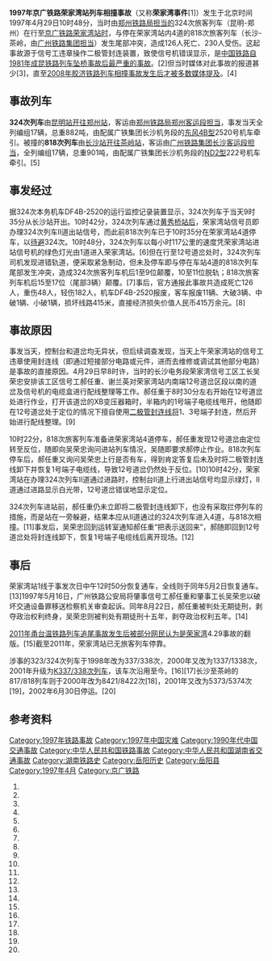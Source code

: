 **1997年京广铁路荣家湾站列车相撞事故**（又称**荣家湾事件**\[1\]）发生于北京时间1997年4月29日10时48分，当时由[郑州铁路局担当的](https://zh.wikipedia.org/wiki/郑州铁路局 "wikilink")324次旅客列车（昆明-郑州）在行至[京广铁路](../Page/京广铁路.md "wikilink")[荣家湾站时](../Page/荣家湾站.md "wikilink")，与停在荣家湾站内4道的818次旅客列车（长沙-茶岭，由[广州铁路集团担当](https://zh.wikipedia.org/wiki/广州铁路集团 "wikilink")）发生尾部冲突，造成126人死亡、230人受伤。这起事故源于信号工违章操作二极管封连装置，致使信号机错误显示，是[中国铁路自](https://zh.wikipedia.org/wiki/中国铁路 "wikilink")[1981年成昆铁路列车坠桥事故后最严重的事故](../Page/1981年成昆铁路列车坠桥事故.md "wikilink")。\[2\]但当时媒体对此事故的报道甚少\[3\]，直至[2008年胶济铁路列车相撞事故发生后才被多数媒体提及](../Page/2008年胶济铁路列车相撞事故.md "wikilink")。\[4\]

## 事故列车

**324次列车**由[昆明站开往](../Page/昆明站.md "wikilink")[郑州站](https://zh.wikipedia.org/wiki/郑州站 "wikilink")，客运由[郑州铁路局郑州客运段担当](https://zh.wikipedia.org/wiki/郑州铁路局 "wikilink")，事发当天全列编组17辆，总重882吨，由配属广铁集团长沙机务段的[东风4B型](../Page/東風4B型柴油機車.md "wikilink")2520号机车牵引。被撞的**818次列车**由[长沙站开往](../Page/长沙站.md "wikilink")[茶岭站](../Page/茶岭站.md "wikilink")，客运由[广州铁路集团长沙客运段担当](https://zh.wikipedia.org/wiki/广州铁路（集团）公司 "wikilink")，全列编组17辆，总重901吨，由配属广铁集团长沙机务段的[ND2型](../Page/ND2型柴油机车.md "wikilink")222号机车牵引。\[5\]

## 事发经过

据324次本务机车DF4B-2520的运行监控记录装置显示，324次列车于当天9时35分从长沙站开出。10时42分，324次列车通过[黄秀桥站后](https://zh.wikipedia.org/wiki/黄秀桥站 "wikilink")，荣家湾站信号员即办理324次列车Ⅱ道出站信号，而此前818次列车已于10时35分在荣家湾站4道停车，以[待避](https://zh.wikipedia.org/wiki/待避 "wikilink")324次。10时48分，324次列车以每小时117公里的速度凭荣家湾站进站信号机的绿色灯光由1道进入荣家湾站。\[6\]但在行至12号道岔处时，324次列车司机发现进错轨道，便采取紧急制动，但未及停车即与停在车站4道的818次列车尾部发生冲突，造成324次旅客列车机后1至9位颠覆，10至11位脱轨；818次旅客列车机后15至17位（尾部3辆）颠覆。\[7\]事后，官方通报此事故共造成死亡126人，重伤48人，轻伤182人，机车DF4B-2520报废，客车报废11辆、大破3辆、中破1辆、小破1辆，损坏线路415米，直接经济损失价值人民币415万余元。\[8\]

## 事故原因

事发当天，控制台和道岔均无异状，但后续调查发现，当天上午荣家湾站的信号工违章使用封连线（即通过短接部分电路或元件，进而去维修或调试其他部分电路）是事故的直接原因。4月29日早8时许，当时的长沙电务段荣家湾信号工区工长吴荣忠安排该工区信号工郝任重、谢兰英对荣家湾站内南端12号道岔区段以南的道岔及信号机的电缆盒进行配线整理等工作。郝任重于8时30分左右开始在12号道岔处进行作业，打开该道岔的XB变压器箱时，半箱内的1号端子电缆线甩开，他随即在12号道岔处于定位的情况下擅自使用[二极管封连线将](https://zh.wikipedia.org/wiki/二极管 "wikilink")1、3号端子封连，然后开始进行配线整理。\[9\]

10时22分，818次旅客列车准备进荣家湾站4道停车，郝任重发现12号道岔由定位转至反位，随即向吴荣忠询问进站列车情况，吴随即要求郝停止作业。818次列车停车后，郝任重又询问吴荣忠上行是否有车，得到肯定答复后未及时将二极管封连线卸下并恢复1号端子电缆线，导致12号道岔仍然处于反位。\[10\]10时42分，荣家湾站在办理324次列车Ⅱ道通过进路时，控制台Ⅱ道上行进出站信号均显示绿灯，Ⅱ道通过进路显示白光带，12号道岔错误地显示定位。

324次列车进站前，郝任重仍未立即将二极管封连线卸下，也没有采取拦停列车的措施，而是站在一旁躲避，结果本应从Ⅱ道通过的324次列车进入4道，与818次相撞。\[11\]事发后，吴荣忠回到运转室通知郝任重“把表示送回来”，郝随即回到12号道岔处将封连线卸下，恢复1号端子电缆线后离开现场。\[12\]

## 事后

荣家湾站1线于事发次日中午12时50分恢复通车，全线则于同年5月2日恢复通车。\[13\]1997年5月16日，广州铁路公安局将肇事信号工郝任重和肇事工长吴荣忠以破坏交通设备罪移送检察机关审查起诉。同年8月22日，郝任重被判处无期徒刑，剥夺政治权利终身，吴荣忠则被判处有期徒刑十五年，剥夺政治权利五年。\[14\]

[2011年甬台温铁路列车追尾事故发生后被部分网民认为是荣家湾](../Page/2011年甬台温铁路列车追尾事故.md "wikilink")4.29事故的翻版。\[15\]截至2011年，荣家湾站已无旅客列车停靠。

涉事的323/324次列车于1998年改为337/338次，2000年又改为1337/1338次，2001年升级为[K337/338次列车](https://zh.wikipedia.org/wiki/K337/338次列车 "wikilink")，该车次沿用至今。\[16\]\[17\]长沙至茶岭的817/818列车则于2000年改为8421/8422次\[18\]，2001年又改为5373/5374次\[19\]，2002年6月30日停运。\[20\]

## 参考资料

[Category:1997年铁路事故](https://zh.wikipedia.org/wiki/Category:1997年铁路事故 "wikilink")
[Category:1997年中国灾难](https://zh.wikipedia.org/wiki/Category:1997年中国灾难 "wikilink")
[Category:1990年代中国交通事故](https://zh.wikipedia.org/wiki/Category:1990年代中国交通事故 "wikilink")
[Category:中华人民共和国铁路事故](https://zh.wikipedia.org/wiki/Category:中华人民共和国铁路事故 "wikilink")
[Category:中华人民共和国湖南省交通事故](https://zh.wikipedia.org/wiki/Category:中华人民共和国湖南省交通事故 "wikilink")
[Category:湖南铁路史](https://zh.wikipedia.org/wiki/Category:湖南铁路史 "wikilink")
[Category:岳阳历史](https://zh.wikipedia.org/wiki/Category:岳阳历史 "wikilink")
[Category:岳阳县](https://zh.wikipedia.org/wiki/Category:岳阳县 "wikilink")
[Category:1997年4月](https://zh.wikipedia.org/wiki/Category:1997年4月 "wikilink")
[Category:京广铁路](https://zh.wikipedia.org/wiki/Category:京广铁路 "wikilink")

1.

2.

3.

4.

5.

6.
7.

8.
9.
10.
11.
12.

13.

14.
15.

16.

17.

18.

19.

20.